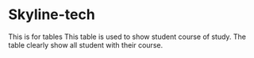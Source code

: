 # Skyline-tech
This is for tables
This table is used to show student course of study.
The table clearly show all student with their course.